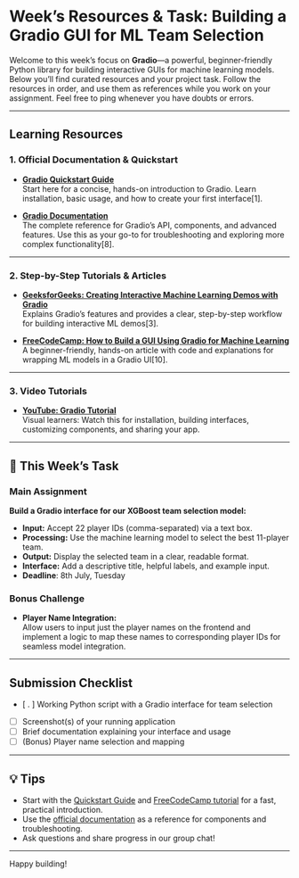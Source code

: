 # Week’s Resources & Task: Building a Gradio GUI for ML Team Selection

Welcome to this week’s focus on **Gradio**—a powerful, beginner-friendly Python library for building interactive GUIs for machine learning models. Below you’ll find curated resources and your project task. Follow the resources in order, and use them as references while you work on your assignment. Feel free to ping whenever you have doubts or errors. 

---

## Learning Resources

### 1. Official Documentation & Quickstart

- **[Gradio Quickstart Guide](https://www.gradio.app/guides/quickstart)**  
  Start here for a concise, hands-on introduction to Gradio. Learn installation, basic usage, and how to create your first interface[1].
  
- **[Gradio Documentation](https://www.gradio.app/docs)**  
  The complete reference for Gradio’s API, components, and advanced features. Use this as your go-to for troubleshooting and exploring more complex functionality[8].

---

### 2. Step-by-Step Tutorials & Articles

- **[GeeksforGeeks: Creating Interactive Machine Learning Demos with Gradio](https://www.geeksforgeeks.org/artificial-intelligence/creating-interactive-machine-learning-demos-with-gradio/)**  
  Explains Gradio’s features and provides a clear, step-by-step workflow for building interactive ML demos[3].


- **[FreeCodeCamp: How to Build a GUI Using Gradio for Machine Learning](https://www.freecodecamp.org/news/build-gui-using-gradio-for-machine-learning-models/)**  
  A beginner-friendly, hands-on article with code and explanations for wrapping ML models in a Gradio UI[10].

---

### 3. Video Tutorials

- **[YouTube: Gradio Tutorial ](https://www.youtube.com/watch?v=RiCQzBluTxU)**  
  Visual learners: Watch this for installation, building interfaces, customizing components, and sharing your app.
---

## 📝 This Week’s Task

### Main Assignment

**Build a Gradio interface for our XGBoost team selection model:**

- **Input:** Accept 22 player IDs (comma-separated) via a text box.
- **Processing:** Use the machine learning model to select the best 11-player team.
- **Output:** Display the selected team in a clear, readable format.
- **Interface:** Add a descriptive title, helpful labels, and example input.
- **Deadline**: 8th July, Tuesday

### Bonus Challenge

- **Player Name Integration:**  
 Allow users to input just the player names on the frontend and implement a logic to map these names to corresponding player IDs for seamless model integration.
---

## Submission Checklist

- [ . ] Working Python script with a Gradio interface for team selection
- [ ] Screenshot(s) of your running application
- [ ] Brief documentation explaining your interface and usage
- [ ] (Bonus) Player name selection and mapping
---

## 💡 Tips

- Start with the [Quickstart Guide](https://www.gradio.app/guides/quickstart) and [FreeCodeCamp tutorial](https://www.freecodecamp.org/news/build-gui-using-gradio-for-machine-learning-models/) for a fast, practical introduction.
- Use the [official documentation](https://www.gradio.app/docs) as a reference for components and troubleshooting.
- Ask questions and share progress in our group chat!

---

Happy building!
